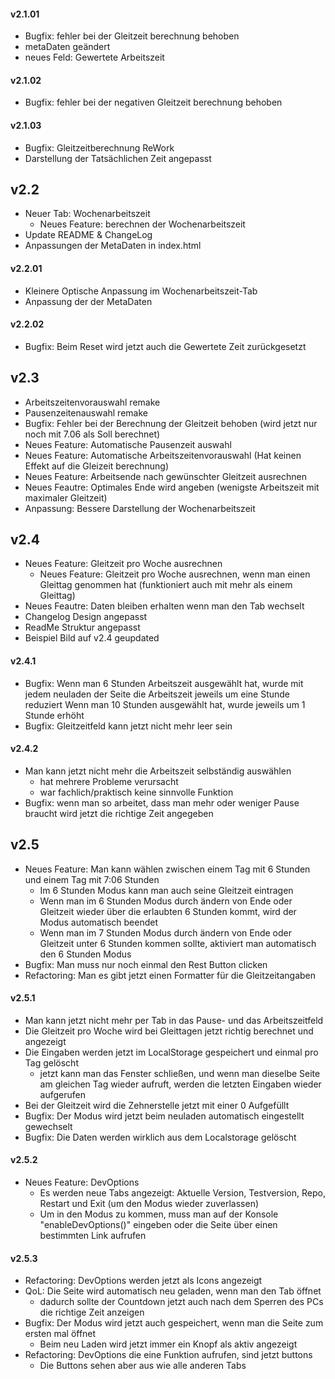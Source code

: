 #### v2.1.01
- Bugfix: fehler bei der Gleitzeit berechnung behoben
- metaDaten geändert
- neues Feld: Gewertete Arbeitszeit

#### v2.1.02
- Bugfix: fehler bei der negativen Gleitzeit berechnung behoben

#### v2.1.03
- Bugfix: Gleitzeitberechnung ReWork
- Darstellung der Tatsächlichen Zeit angepasst

## v2.2
- Neuer Tab: Wochenarbeitszeit
	- Neues Feature: berechnen der Wochenarbeitszeit
- Update README & ChangeLog
- Anpassungen der MetaDaten in index.html

#### v2.2.01
- Kleinere Optische Anpassung im Wochenarbeitszeit-Tab
- Anpassung der der MetaDaten

#### v2.2.02
- Bugfix: Beim Reset wird jetzt auch die Gewertete Zeit zurückgesetzt

## v2.3
- Arbeitszeitenvorauswahl remake
- Pausenzeitenauswahl remake
- Bugfix: Fehler bei der Berechnung der Gleitzeit behoben (wird jetzt nur noch mit 7.06 als Soll berechnet)
- Neues Feature: Automatische Pausenzeit auswahl
- Neues Feature: Automatische Arbeitszeitenvorauswahl (Hat keinen Effekt auf die Gleizeit berechnung)
- Neues Feature: Arbeitsende nach gewünschter Gleitzeit ausrechnen
- Neues Feautre: Optimales Ende wird angeben (wenigste Arbeitszeit mit maximaler Gleitzeit)
- Anpassung: Bessere Darstellung der Wochenarbeitszeit

## v2.4
- Neues Feature: Gleitzeit pro Woche ausrechnen
	- Neues Feature: Gleitzeit pro Woche ausrechnen, wenn man einen Gleittag genommen hat (funktioniert auch mit mehr als einem Gleittag)
- Neues Feautre: Daten bleiben erhalten wenn man den Tab wechselt
- Changelog Design angepasst
- ReadMe Struktur angepasst
- Beispiel Bild auf v2.4 geupdated

#### v2.4.1
- Bugfix: Wenn man 6 Stunden Arbeitszeit ausgewählt hat, wurde mit jedem neuladen der Seite die Arbeitszeit jeweils um eine Stunde reduziert
	Wenn man 10 Stunden ausgewählt hat, wurde jeweils um 1 Stunde erhöht
- Bugfix: Gleitzeitfeld kann jetzt nicht mehr leer sein

#### v2.4.2
- Man kann jetzt nicht mehr die Arbeitszeit selbständig auswählen
	- hat mehrere Probleme verursacht
	- war fachlich/praktisch keine sinnvolle Funktion
- Bugfix: wenn man so arbeitet, dass man mehr oder weniger Pause braucht wird jetzt die richtige Zeit angegeben

## v2.5
- Neues Feature: Man kann wählen zwischen einem Tag mit 6 Stunden und einem Tag mit 7:06 Stunden
	- Im 6 Stunden Modus kann man auch seine Gleitzeit eintragen
    - Wenn man im 6 Stunden Modus durch ändern von Ende oder Gleitzeit wieder über die erlaubten 6 Stunden kommt, wird der Modus automatisch beendet
    - Wenn man im 7 Stunden Modus durch ändern von Ende oder Gleitzeit unter 6 Stunden kommen sollte, aktiviert man automatisch den 6 Stunden Modus
- Bugfix: Man muss nur noch einmal den Rest Button clicken
- Refactoring: Man es gibt jetzt einen Formatter für die Gleitzeitangaben

#### v2.5.1
- Man kann jetzt nicht mehr per Tab in das Pause- und das Arbeitszeitfeld
- Die Gleitzeit pro Woche wird bei Gleittagen jetzt richtig berechnet und angezeigt
- Die Eingaben werden jetzt im LocalStorage gespeichert und einmal pro Tag gelöscht
  - jetzt kann man das Fenster schließen, und wenn man dieselbe Seite am gleichen Tag wieder aufruft, werden die letzten Eingaben wieder aufgerufen
- Bei der Gleitzeit wird die Zehnerstelle jetzt mit einer 0 Aufgefüllt
- Bugfix: Der Modus wird jetzt beim neuladen automatisch eingestellt gewechselt
- Bugfix: Die Daten werden wirklich aus dem Localstorage gelöscht

#### v2.5.2
- Neues Feature: DevOptions
  - Es werden neue Tabs angezeigt: Aktuelle Version, Testversion, Repo, Restart und Exit (um den Modus wieder zuverlassen)
  - Um in den Modus zu kommen, muss man auf der Konsole "enableDevOptions()" eingeben oder die Seite über einen bestimmten Link aufrufen

#### v2.5.3
- Refactoring: DevOptions werden jetzt als Icons angezeigt
- QoL: Die Seite wird automatisch neu geladen, wenn man den Tab öffnet 
  - dadurch sollte der Countdown jetzt auch nach dem Sperren des PCs die richtige Zeit anzeigen
- Bugfix: Der Modus wird jetzt auch gespeichert, wenn man die Seite zum ersten mal öffnet
  - Beim neu Laden wird jetzt immer ein Knopf als aktiv angezeigt
- Refactoring: DevOptions die eine Funktion aufrufen, sind jetzt buttons
  - Die Buttons sehen aber aus wie alle anderen Tabs
